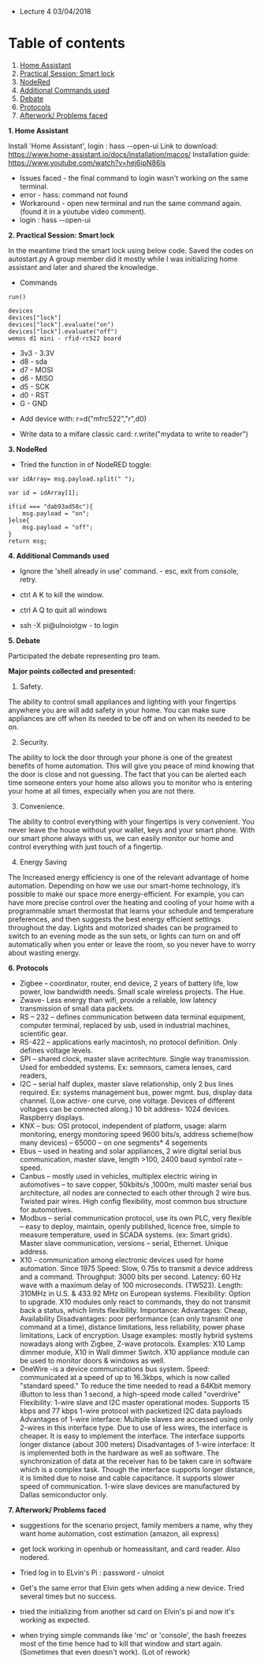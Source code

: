 

* Lecture 4 03/04/2018

# Table of contents
1. [Home Assistant](#Home_Assistant)
2. [Practical Session: Smart lock](#Practical_Session_Smart_Lock)
3. [NodeRed](#NodeRed)
4. [Additional Commands used](#NodeRed)
5. [Debate](#Debate)
6. [Protocols](#Protocols)
7. [Afterwork/ Problems faced](#Afterwork_and_Problems_Faced)

**1. Home Assistant** <a name= "Extra_Commands"></a>

Install 'Home Assistant', login :  hass --open-ui 
Link to download: https://www.home-assistant.io/docs/installation/macos/
Installation guide: https://www.youtube.com/watch?v=hej6ipN86ls

* Issues faced - the final command to login wasn't working on the same terminal. 
* error - hass: command not found
* Workaround - open new terminal and run the same command again. (found it in a youtube video comment). 
* login :  hass --open-ui 

**2. Practical Session: Smart lock** <a name= "Practical_Session_Smart_Lock"></a>

In the meantime tried the smart lock using below code. Saved the codes on autostart.py
A group member did it mostly while I was initializing home assistant and later and shared the knowledge. 

* Commands 

```
run()

devices
devices["lock"]
devices["lock"].evaluate("on")
devices["lock"].evaluate("off")
wemos d1 mini - rfid-rc522 board

```

- 3v3 - 3.3V
- d8  - sda
- d7  - MOSI
- d6  - MISO
- d5  - SCK
- d0  - RST
- G   - GND

* Add device with: r=d("mfrc522","r",d0)

* Write data to a mifare classic card: r.write("mydata to write to reader")

**3. NodeRed** <a name= "NodeRed"></a>

* Tried the function in of NodeRED toggle:

```
var idArray= msg.payload.split(" ");

var id = idArray[1];

if(id === "dab93ad58c"){
    msg.payload = "on";
}else{
    msg.payload = "off";
}
return msg;
```

**4. Additional Commands used** <a name= "Extra_Commands"></a>

* Ignore the 'shell already in use' command. - esc, exit from console, retry.

* ctrl A K to kill the window. 
* ctrl A Q to quit all windows
* ssh -X pi@ulnoiotgw - to login

**5. Debate** <a name= "Debate"></a>

Participated the debate representing pro team. 

**Major points collected and presented:**

1.	Safety. 

The ability to control small appliances and lighting with your fingertips anywhere you are will add safety in your home.  You can make sure appliances are off when its needed to be off and on when its needed to be on.

2.	Security.  

The ability to lock the door through your phone is one of the greatest benefits of home automation.  This will give you peace of mind knowing that the door is close and not guessing.   The fact that you can be alerted each time someone enters your home also allows you to monitor who is entering your home at all times, especially when you are not there.

3.	Convenience.  

The ability to control everything with your fingertips is very convenient.  You never leave the house without your wallet, keys and your smart phone.  With our smart phone always with us, we can easily monitor our home and control everything with just touch of a fingertip.

4. Energy Saving

The Increased energy efficiency is one of the relevant advantage of home automation. Depending on how we use our smart-home technology, it’s possible to make our space more energy-efficient. For example, you can have more precise control over the heating and cooling of your home with a programmable smart thermostat that learns your schedule and temperature preferences, and then suggests the best energy efficient settings throughout the day. Lights and motorized shades can be programed to switch to an evening mode as the sun sets, or lights can turn on and off automatically when you enter or leave the room, so you never have to worry about wasting energy.


**6. Protocols** <a name= "Protocols"></a>

*	Zigbee – coordinator, router, end device, 2 years of battery life, low power, low bandwidth needs. Small scale wireless projects. The Hue. 
*	Zwave- Less energy than wifi, provide a reliable, low latency transmission of small data packets. 
*	RS – 232 – defines communication between data terminal equipment, computer terminal, replaced by usb, used in industrial machines, scientific gear. 
*	RS-422 – applications early macintosh, no protocol definition. Only defines voltage levels. 
*	SPI – shared clock, master slave acritechture. Single way transmission. Used for embedded systems. Ex: semnsors, camera lenses, card readers,
*	I2C – serial half duplex, master slave relationship, only 2 bus lines required. Ex: systems management bus, power mgmt. bus, display data channel. (Low active- one curve, one voltage. Devices of different voltages can be connected along.) 10 bit address- 1024 devices. Raspberry displays. 
*	KNX – bus: OSI protocol, independent of platform, usage: alarm monitoring, energy monitoring speed 9600 bits/s, address scheme(how many devices) – 65000 – on one segments* 4 segements
*	Ebus – used in heating and solar appliances, 2 wire digital serial bus communication, master slave, length >100, 2400 baud symbol rate – speed.
*	Canbus – mostly used in vehicles, multiplex electric wiring in automotives – to save copper, 50kbits/s ,1000m, multi master serial bus architecture, all nodes are connected to each other through 2 wire bus. Twisted pair wires. High config flexibility, most common bus structure for automotives. 
*	Modbus – serial communication protocol, use its own PLC, very flexible – easy to deploy, maintain, openly published, licence free, simple to measure temperature, used in SCADA systems. (ex: Smart grids). Master slave communication, versions – serial, Ethernet. Unique address. 
* X10 - communication among electronic devices used for home automation. Since 1975
Speed: Slow, 0.75s to transmit a device address and a command.
Throughput: 3000 bits per second.
Latency: 60 Hz wave with a maximum delay of 100 microseconds. (TW523). 
Length: 310MHz in U.S.  & 433.92 MHz on European systems. 
Flexibility: Option to upgrade. X10 modules only react to commands, they do not transmit back a status, which limits flexibility. 
Importance: 
Advantages: Cheap, Availability
Disadvantages: poor performance (can only transmit one command at a time), distance limitations, less reliability, power phase limitations, Lack of encryption.
Usage examples: mostly hybrid systems nowadays along with Zigbee, Z-wave protocols. 
Examples: X10 Lamp dimmer module, X10 in Wall dimmer Switch. X10 appliance module can be used to monitor doors & windows as well. 
* OneWire -is a device communications bus system. 
Speed: communicated at a speed of up to 16.3kbps, which is now called "standard speed." To reduce the time needed to read a 64Kbit memory iButton to less than 1 second, a high-speed mode called "overdrive"
Flexibility:  1-wire slave and I2C master operational modes. Supports 15 kbps and 77 kbps 1-wire protocol with packetized I2C data payloads
Advantages of 1-wire interface: Multiple slaves are accessed using only 2-wires in this interface type. Due to use of less wires, the interface is cheaper. It is easy to implement the interface. The interface supports longer distance (about 300 meters)
Disadvantages of 1-wire interface: It is implemented both in the hardware as well as software. The synchronization of data at the receiver has to be taken care in software which is a complex task. Though the interface supports longer distance, it is limited due to noise and cable capacitance. It supports slower speed of communication. 1-wire slave devices are manufactured by Dallas semiconductor only.


**7. Afterwork/ Problems faced** <a name= "Afterwork_and_Problems_Faced"></a>

* suggestions for the scenario project, family members a name, why they want home automation, cost estimation (amazon, ali express)
* get lock working in openhub or homeassitant, and card reader. Also nodered. 

* Tried log in to ELvin's Pi : password - ulnoiot
* Get's the same error that Elvin gets when adding a new device. Tried several times but no success. 
* tried the initializing from another sd card on Elvin's pi and now it's working as expected.	
* when trying simple commands like 'mc' or 'console', the bash freezes most of the time hence had to kill that window and start again. (Sometimes that even doesn't work). (Lot of rework)


